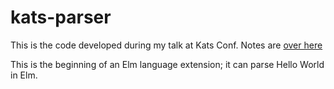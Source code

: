 # kats-parser

This is the code developed during my talk at Kats Conf. Notes are [over here](https://github.com/jessitron/kats)

This is the beginning of an Elm language extension; it can parse Hello World in Elm.
